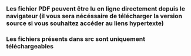 ### Les fichier PDF peuvent être lu en ligne directement depuis le navigateur (il vous sera nécéssaire de télécharger la version source si vous souhaitez accéder au liens hypertexte)

### Les fichiers présents dans src sont uniquement téléchargeables
